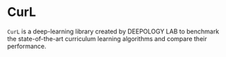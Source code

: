 # CurL
`CurL` is a deep-learning library created by DEEPOLOGY LAB to benchmark the state-of-the-art curriculum learning algorithms and compare their performance.
